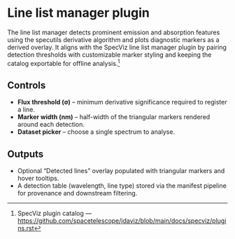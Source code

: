 # Line list manager plugin

The line list manager detects prominent emission and absorption features using the specutils derivative algorithm and plots diagnostic markers as a derived overlay. It aligns with the SpecViz line list manager plugin by pairing detection thresholds with customizable marker styling and keeping the catalog exportable for offline analysis.[^specviz-plugins]

## Controls
- **Flux threshold (σ)** – minimum derivative significance required to register a line.
- **Marker width (nm)** – half-width of the triangular markers rendered around each detection.
- **Dataset picker** – choose a single spectrum to analyse.

## Outputs
- Optional “Detected lines” overlay populated with triangular markers and hover tooltips.
- A detection table (wavelength, line type) stored via the manifest pipeline for provenance and downstream filtering.

[^specviz-plugins]: SpecViz plugin catalog — https://github.com/spacetelescope/jdaviz/blob/main/docs/specviz/plugins.rst
